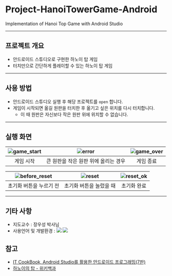 # Project-HanoiTowerGame-Android
Implementation of Hanoi Top Game with Android Studio

---

## 프로젝트 개요

- 안드로이드 스튜디오로 구현한 하노이 탑 게임
- 터치만으로 간단하게 플레이할 수 있는 하노이 탑 게임

---

## 사용 방법

- 안드로이드 스튜디오 실행 후 해당 프로젝트를 `open` 합니다.
- 게임이 시작되면 옮길 원판을 터치한 후 옮기고 싶은 위치를 다시 터치합니다.
  - 이 때 원판은 자신보다 작은 원판 위에 위치할 수 없습니다.

---

## 실행 화면

| ![game_start](https://github.com/juintination/Project-HanoiTowerGame-Android/assets/89019601/8d3bbaa4-cfb2-4c11-9892-eeb9e9946680) | ![error](https://github.com/juintination/Project-HanoiTowerGame-Android/assets/89019601/ca03d87a-c165-4045-a5a1-06e1ec837b8a) | ![game_over](https://github.com/juintination/Project-HanoiTowerGame-Android/assets/89019601/54a6c07a-1371-4b89-ab00-2701a2716677) |
| :--: | :--: | :--: |
| 게임 시작 | 큰 원판을 작은 원판 위에 올리는 경우 | 게임 종료 |

| ![before_reset](https://github.com/juintination/Project-HanoiTowerGame-Android/assets/89019601/c98a3ff6-4a2f-453f-9781-4b5de4897c6b) | ![reset](https://github.com/juintination/Project-HanoiTowerGame-Android/assets/89019601/7afd44ae-3bac-48d4-8d4e-150677cc1b4a) | ![reset_ok](https://github.com/juintination/Project-HanoiTowerGame-Android/assets/89019601/ae46477b-1c4b-4cf1-b54e-23a5d791bdd4) |
| :--: | :--: | :--: |
| 초기화 버튼을 누르기 전 | 초기화 버튼을 눌렀을 때 | 초기화 완료 |

---

## 기타 사항

- 지도교수 : 장우성 박사님
- 사용언어 및 개발환경 : <img src="https://img.shields.io/badge/android-34A853?style=for-the-badge&logo=android&logoColor=white"> <img src="https://img.shields.io/badge/androidstudio-3DDC84?style=for-the-badge&logo=androidstudio&logoColor=white">

## 참고

- [IT CookBook, Android Studio를 활용한 안드로이드 프로그래밍(7판)](https://m.hanbit.co.kr/store/books/book_view.html?p_code=B1212492850)
- [하노이의 탑 - 위키백과](https://ko.wikipedia.org/wiki/%ED%95%98%EB%85%B8%EC%9D%B4%EC%9D%98_%ED%83%91)
